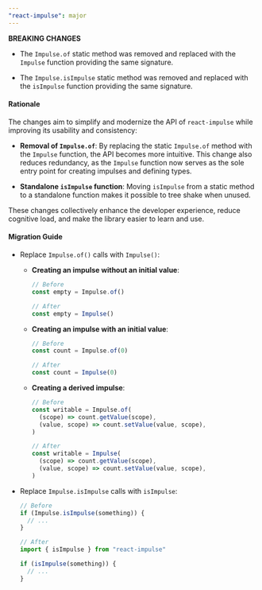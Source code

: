 ```yaml
---
"react-impulse": major
---
```


**BREAKING CHANGES**

- The `Impulse.of` static method was removed and replaced with the `Impulse` function providing the same signature.

- The `Impulse.isImpulse` static method was removed and replaced with the `isImpulse` function providing the same signature.

#### Rationale

The changes aim to simplify and modernize the API of `react-impulse` while improving its usability and consistency:

- **Removal of `Impulse.of`**: By replacing the static `Impulse.of` method with the `Impulse` function, the API becomes more intuitive. This change also reduces redundancy, as the `Impulse` function now serves as the sole entry point for creating impulses and defining types.

- **Standalone `isImpulse` function**: Moving `isImpulse` from a static method to a standalone function makes it possible to tree shake when unused.

These changes collectively enhance the developer experience, reduce cognitive load, and make the library easier to learn and use.

#### Migration Guide

- Replace `Impulse.of()` calls with `Impulse()`:

  - **Creating an impulse without an initial value**:

    ```ts
    // Before
    const empty = Impulse.of()

    // After
    const empty = Impulse()
    ```

  - **Creating an impulse with an initial value**:

    ```ts
    // Before
    const count = Impulse.of(0)

    // After
    const count = Impulse(0)
    ```

  - **Creating a derived impulse**:

    ```ts
    // Before
    const writable = Impulse.of(
      (scope) => count.getValue(scope),
      (value, scope) => count.setValue(value, scope),
    )

    // After
    const writable = Impulse(
      (scope) => count.getValue(scope),
      (value, scope) => count.setValue(value, scope),
    )
    ```

- Replace `Impulse.isImpulse` calls with `isImpulse`:

  ```ts
  // Before
  if (Impulse.isImpulse(something)) {
    // ...
  }

  // After
  import { isImpulse } from "react-impulse"

  if (isImpulse(something)) {
    // ...
  }
  ```
